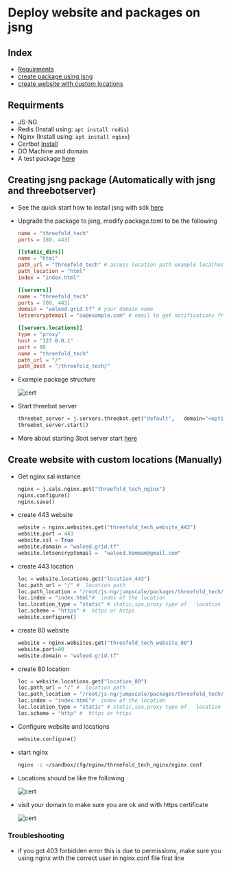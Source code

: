 # Deploy website and packages on jsng

## Index

- [Requirments](#requirments)
- [create package using jsng](#creating-jsng-package)
- [create website with custom locations](#create-website-with-custom-locations)

## Requirments

- JS-NG
- Redis (Install using: `apt install redis`)
- Nginx (Install using: `apt install nginx`)
- Certbot [Install](https://certbot.eff.org/lets-encrypt/ubuntuxenial-nginx.html)
- DO Machine and domain
- A test package [here](https://github.com/threefoldtech/www_threefold.tech)

## Creating jsng package (Automatically with jsng and threebotserver)

- See the quick start how to install jsng with sdk [here](https://github.com/threefoldtech/js-sdk/blob/development/docs/wiki/quick_start.md#L1)

- Upgrade the package to jsng, modify package.toml to be the following

  ```toml
  name = "threefold_tech"
  ports = [80, 443]

  [[static_dirs]]
  name = "html"
  path_url = "threefold_tech" # access location path example localhost/threefold_tech
  path_location = "html"
  index = "index.html"

  [[servers]]
  name = "threefold_tech"
  ports = [80, 443]
  domain = "waleed.grid.tf" # your domain name
  letsencryptemail = "aa@example.com" # email to get notifications from lets encrypt

  [[servers.locations]]
  type = "proxy"
  host = "127.0.0.1"
  port = 80
  name = "threefold_tech"
  path_url = "/"
  path_dest = "/threefold_tech/"
  ```

- Example package structure

  ![cert](../images/package.png)


- Start threebot server

  ```python
  threebot_server = j.servers.threebot.get("default",   domain="<optional><your-threebotdomain>", email="<your email><required if you want to   use domain and ssl for certbot>")
  threebot_server.start()
  ```

- More about starting 3bot server start [here](https://github.com/threefoldtech/js-sdk/blob/development/docs/wiki/threebot.md)

## Create website with custom locations (Manually)

- Get nginx sal instance

  ```python
  nginx = j.sals.nginx.get("threefold_tech_nginx")
  nginx.configure()
  nginx.save()
  ```

- create 443 website

  ```python
  website = nginx.websites.get("threefold_tech_website_443")
  website.port = 443
  website.ssl = True
  website.domain = "waleed.grid.tf"
  website.letsencryptemail =  "waleed.hammam@gmail.com"
  ```

- create 443 location

  ```python
  loc = website.locations.get("location_443")
  loc.path_url = "/" #  location path
  loc.path_location = "/root/js-ng/jumpscale/packages/threefold_tech/html/" #  alias for the location
  loc.index = "index.html"#  index of the location
  loc.location_type = "static" # static,spa,proxy type of   location config
  loc.scheme = "https" #  https or https
  website.configure()
  ```

- create 80 website

  ```python
  website = nginx.websites.get("threefold_tech_website_80")
  website.port=80
  website.domain = "waleed.grid.tf"
  ```

- create 80 location

  ```python
  loc = website.locations.get("location_80")
  loc.path_url = "/" #  location path
  loc.path_location = "/root/js-ng/jumpscale/packages/threefold_tech/html/" #  alias for the location
  loc.index = "index.html"#  index of the location
  loc.location_type = "static" # static,spa,proxy type of   location config
  loc.scheme = "http" #  https or https
  ```

- Configure website and locations

  ```python
  website.configure()
  ```

- start nginx

  ```bash
  nginx -c ~/sandbox/cfg/nginx/threefold_tech_nginx/nginx.conf
  ```

- Locations should be like the following

  ![cert](../images/location_custom.png)

- visit your domain to make sure you are ok and with https certificate

  ![cert](../images/cert1.png)

### Troubleshooting

- if you got 403 forbidden error this is due to permissions, make sure you using nginx with the correct user in nginx.conf file first line
